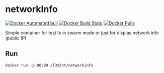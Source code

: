 # networkInfo

[![Docker Automated buil](https://img.shields.io/docker/automated/cl3m3nt/networkinfo.svg?style=flat-square)](https://hub.docker.com/r/cl3m3nt/networkinfo/)
[![Docker Build Statu](https://img.shields.io/docker/build/cl3m3nt/networkinfo.svg?style=flat-square)](https://hub.docker.com/r/cl3m3nt/networkinfo/)
[![Docker Pulls](https://img.shields.io/docker/pulls/cl3m3nt/networkinfo.svg?style=flat-square)](https://hub.docker.com/r/cl3m3nt/networkinfo/)

Simple container for test lb in swarm mode or just for display network info (public IP)


## Run

```
docker run -p 80:80 cl3m3nt/networkinfo
```
